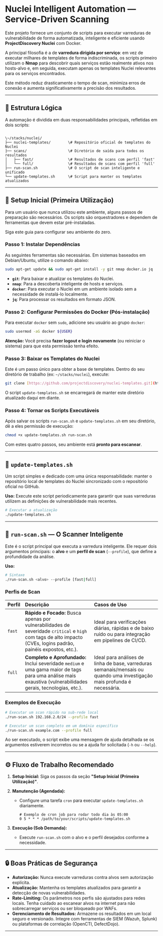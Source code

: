 # Nuclei Intelligent Automation — Service-Driven Scanning

Este projeto fornece um conjunto de scripts para executar varreduras de vulnerabilidade de forma automatizada, inteligente e eficiente usando **ProjectDiscovery Nuclei** com Docker.

A principal filosofia é a de **varredura dirigida por serviço**: em vez de executar milhares de templates de forma indiscriminada, os scripts primeiro utilizam o **Nmap** para descobrir quais serviços estão realmente ativos nos hosts-alvo e, em seguida, executam apenas os templates Nuclei relevantes para os serviços encontrados.

Este método reduz drasticamente o tempo de scan, minimiza erros de conexão e aumenta significativamente a precisão dos resultados.

---

## 🧩 Estrutura Lógica

A automação é dividida em duas responsabilidades principais, refletidas em dois scripts:

```

\~/stacks/nuclei/
├── nuclei-templates/        \# Repositório oficial de templates do Nuclei
├── scans/                   \# Diretório de saída para todos os resultados
│   ├── fast/                \# Resultados de scans com perfil 'fast'
│   └── full/                \# Resultados de scans com perfil 'full'
├── run-scan.sh              \# O script de scan inteligente e unificado
└── update-templates.sh      \# Script para manter os templates atualizados

````

---

## 🚀 Setup Inicial (Primeira Utilização)

Para um usuário que nunca utilizou este ambiente, alguns passos de preparação são necessários. Os scripts são orquestradores e dependem de ferramentas que devem estar pré-instaladas.

Siga este guia para configurar seu ambiente do zero.

### Passo 1: Instalar Dependências

As seguintes ferramentas são necessárias. Em sistemas baseados em Debian/Ubuntu, utilize o comando abaixo:

```bash
sudo apt-get update && sudo apt-get install -y git nmap docker.io jq
````

  * **`git`**: Para baixar e atualizar os templates do Nuclei.
  * **`nmap`**: Para a descoberta inteligente de hosts e serviços.
  * **`docker`**: Para executar o Nuclei em um ambiente isolado sem a necessidade de instalá-lo localmente.
  * **`jq`**: Para processar os resultados em formato JSON.

### Passo 2: Configurar Permissões do Docker (Pós-instalação)

Para executar `docker` sem `sudo`, adicione seu usuário ao grupo `docker`:

```bash
sudo usermod -aG docker ${USER}
```

**Atenção:** Você precisa **fazer logout e login novamente** (ou reiniciar o sistema) para que esta permissão tenha efeito.

### Passo 3: Baixar os Templates do Nuclei

Este é um passo único para obter a base de templates. Dentro do seu diretório de trabalho (ex: `~/stacks/nuclei`), execute:

```bash
git clone [https://github.com/projectdiscovery/nuclei-templates.git](https://github.com/projectdiscovery/nuclei-templates.git) ./nuclei-templates
```

O script `update-templates.sh` se encarregará de manter este diretório atualizado daqui em diante.

### Passo 4: Tornar os Scripts Executáveis

Após salvar os scripts `run-scan.sh` e `update-templates.sh` em seu diretório, dê a eles permissão de execução:

```bash
chmod +x update-templates.sh run-scan.sh
```

Com estes quatro passos, seu ambiente está **pronto para escanear**.

-----

## 🔄 `update-templates.sh`

Um script simples e dedicado com uma única responsabilidade: manter o repositório local de templates do Nuclei sincronizado com o repositório oficial no GitHub.

**Uso:**
Execute este script periodicamente para garantir que suas varreduras utilizem as definições de vulnerabilidade mais recentes.

```bash
# Executar a atualização
./update-templates.sh
```

-----

## 🚀 `run-scan.sh` — O Scanner Inteligente

Este é o script principal que executa a varredura inteligente. Ele requer dois argumentos principais: o **alvo** e um **perfil de scan** (`--profile`), que define a profundidade da análise.

**Uso:**

```bash
# Sintaxe
./run-scan.sh <alvo> --profile [fast|full]
```

### Perfis de Scan

| Perfil | Descrição | Casos de Uso |
| :--- | :--- | :--- |
| `fast` | **Rápido e Focado:** Busca apenas por vulnerabilidades de severidade `critical` e `high` com tags de alto impacto (CVEs, logins padrão, painéis expostos, etc.). | Ideal para verificações diárias, rápidas e de baixo ruído ou para integração em pipelines de CI/CD. |
| `full` | **Completo e Aprofundado:** Inclui severidade `medium` e uma gama maior de tags para uma análise mais exaustiva (vulnerabilidades gerais, tecnologias, etc.). | Ideal para análises de linha de base, varreduras semanais/mensais ou quando uma investigação mais profunda é necessária. |

### Exemplos de Execução

```bash
# Executar um scan rápido na sub-rede local
./run-scan.sh 192.168.2.0/24 --profile fast

# Executar um scan completo em um domínio específico
./run-scan.sh example.com --profile full
```

Ao ser executado, o script exibe uma mensagem de ajuda detalhada se os argumentos estiverem incorretos ou se a ajuda for solicitada (`-h` ou `--help`).

-----

## ⚙️ Fluxo de Trabalho Recomendado

1.  **Setup Inicial:** Siga os passos da seção **"Setup Inicial (Primeira Utilização)"**.

2.  **Manutenção (Agendada):**

      * Configure uma tarefa `cron` para executar `update-templates.sh` diariamente.
        ```cron
        # Exemplo de cron job para rodar todo dia às 05:00
        0 5 * * * /path/to/your/scripts/update-templates.sh
        ```

3.  **Execução (Sob Demanda):**

      * Execute `run-scan.sh` com o alvo e o perfil desejados conforme a necessidade.

-----

## 🔒 Boas Práticas de Segurança

  * **Autorização:** Nunca execute varreduras contra alvos sem autorização explícita.
  * **Atualização:** Mantenha os templates atualizados para garantir a detecção de novas vulnerabilidades.
  * **Rate-Limiting:** Os parâmetros nos perfis são ajustados para redes locais. Tenha cuidado ao escanear alvos na internet para não sobrecarregar serviços ou ser bloqueado por WAFs.
  * **Gerenciamento de Resultados:** Armazene os resultados em um local seguro e versionado. Integre com ferramentas de SIEM (Wazuh, Splunk) ou plataformas de correlação (OpenCTI, DefectDojo).

-----
